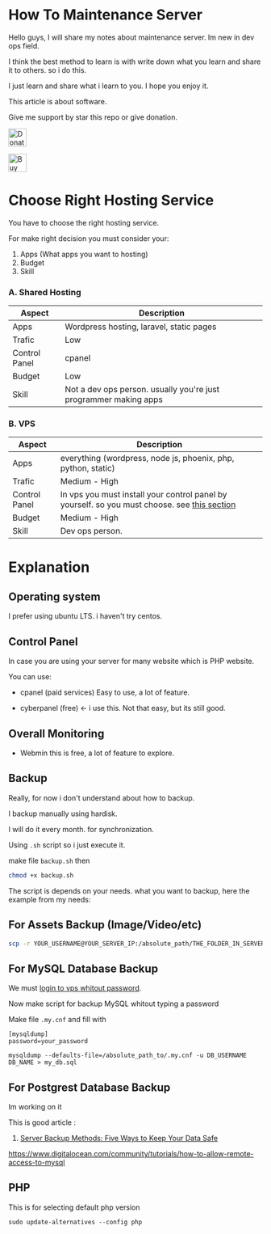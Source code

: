 # How To Maintenance Server

Hello guys, I will share my notes about maintenance server. Im new in dev ops field.

I think the best method to learn is with write down what you learn and share it to others. so i do this.

I just learn and share what i learn to you. I hope you enjoy it.

This article is about software.

Give me support by star this repo or give donation.

<a href='https://paypal.me/AlbirrKarim' target='_blank'><img height='36' style='border:0px;height:36px;' src='https://user-images.githubusercontent.com/29292018/186840848-65e25ff9-47e2-424b-bfa0-4ca5d027b346.png' border='0' alt='Donate via paypal' /></a>

<a href='https://ko-fi.com/Q5Q0BC92X' target='_blank'><img height='36' style='border:0px;height:36px;' src='https://cdn.ko-fi.com/cdn/kofi3.png?v=3' border='0' alt='Buy Me a Coffee at ko-fi.com' /></a>

# Choose Right Hosting Service

You have to choose the right hosting service.

For make right decision you must consider your:

1. Apps (What apps you want to hosting)
2. Budget
3. Skill

### A. Shared Hosting

| Aspect        | Description                                                      |
| ------------- | ---------------------------------------------------------------- |
| Apps          | Wordpress hosting, laravel, static pages                         |
| Trafic        | Low                                                              |
| Control Panel | cpanel                                                           |
| Budget        | Low                                                              |
| Skill         | Not a dev ops person. usually you're just programmer making apps |

### B. VPS

| Aspect        | Description                                                                                                    |
| ------------- | -------------------------------------------------------------------------------------------------------------- |
| Apps          | everything (wordpress, node js, phoenix, php, python, static)                                                  |
| Trafic        | Medium - High                                                                                                  |
| Control Panel | In vps you must install your control panel by yourself. so you must choose. see [this section](#control-panel) |
| Budget        | Medium - High                                                                                                  |
| Skill         | Dev ops person.                                                                                                |

# Explanation

## Operating system

I prefer using ubuntu LTS. i haven't try centos.

## Control Panel

In case you are using your server for many website which is PHP website.

You can use:

- cpanel (paid services)
  Easy to use, a lot of feature.

- cyberpanel (free) <- i use this.
  Not that easy, but its still good.

## Overall Monitoring

- Webmin
  this is free, a lot of feature to explore.

## Backup

Really, for now i don't understand about how to backup.

I backup manually using hardisk.

I will do it every month. for synchronization.

Using `.sh` script so i just execute it.

make file `backup.sh` then

```bash
chmod +x backup.sh
```

The script is depends on your needs. what you want to backup, here the example from my needs:

## For Assets Backup (Image/Video/etc)

```bash
scp -r YOUR_USERNAME@YOUR_SERVER_IP:/absolute_path/THE_FOLDER_IN_SERVER /absolute_path/YOUR_LOCAL_FOLDER_HERE
```

## For MySQL Database Backup

We must [login to vps whitout password](https://github.com/albirrkarim/how-to-maintenance-server/blob/main/SSH.md).

Now make script for backup MySQL whitout typing a password

Make file `.my.cnf` and fill with

```
[mysqldump]
password=your_password
```

```
mysqldump --defaults-file=/absolute_path_to/.my.cnf -u DB_USERNAME DB_NAME > my_db.sql
```

## For Postgrest Database Backup


Im working on it


This is good article :

1. [Server Backup Methods: Five Ways to Keep Your Data Safe](https://www.novabackup.com/blog/finding-the-right-server-backup-methods)

https://www.digitalocean.com/community/tutorials/how-to-allow-remote-access-to-mysql

## PHP

This is for selecting default php version

```
sudo update-alternatives --config php
```
